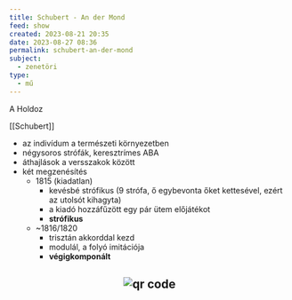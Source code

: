 ```yaml
---
title: Schubert - An der Mond
feed: show
created: 2023-08-21 20:35
date: 2023-08-27 08:36
permalink: schubert-an-der-mond
subject:
  - zenetöri
type:
  - mű
---
```


A Holdoz

[[Schubert]]

- az indivídum a természeti környezetben
- négysoros strófák, keresztrímes ABA
- áthajlások a versszakok között
- két megzenésítés
	- 1815 (kiadatlan)
		- kevésbé strófikus (9 strófa, ő egybevonta őket kettesével, ezért az utolsót kihagyta)
		- a kiadó hozzáfűzött egy pár ütem előjátékot
		- **strófikus**
	- ~1816/1820
		- trisztán akkorddal kezd
		- modulál, a folyó imitációja
		- **végigkomponált**



## <p style="text-align: center;"><img src="https://chart.googleapis.com/chart?cht=qr&chl=https://notes.andrasdenes.com/schubert-an-der-mond&chs=180x180&choe=UTF-8&chld=L|2" alt="qr code"></p>

